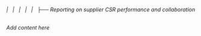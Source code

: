 ###### |   |   |   |   |   ├── Reporting on supplier CSR performance and collaboration

*Add content here*